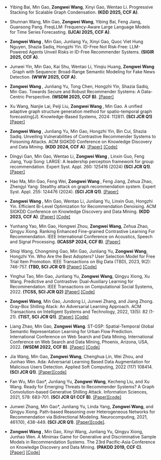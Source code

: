 - Yibing Bai, Min Gao, <strong> Zongwei Wang</strong>, Xinyi Gao, Wentao Li. Progressive Stacking for Scalable Graph Condensation. <strong> (KDD 2025, CCF A)</strong>.

- Shunnan Wang, Min Gao, <strong> Zongwei Wang</strong>, Yibing Bai, Feng Jiang, Guansong Pang. FreqLLM: Frequency-Aware Large Language Models for Time Series Forecasting. <strong> (IJCAI 2025, CCF A)</strong>.

- <strong> Zongwei Wang </strong>, Min Gao, Junliang Yu, Xinyi	Gao, Quoc Viet Hung	Nguyen, Shazia Sadiq, Hongzhi Yin. ID-Free Not Risk-Free: LLM-Powered Agents Unveil Risks in ID-Free Recommender Systems. <strong> (SIGIR 2025, CCF A)</strong>.

- Junwei Yin, Min Gao, Kai Shu, Wentao Li, Yinqiu Huang, <strong> Zongwei Wang </strong>. Graph with Sequence: Broad-Range Semantic Modeling for Fake News Detection. <strong> (WWW 2025, CCF A)</strong>.

- <strong> Zongwei Wang </strong>, Junliang Yu, Tong Chen, Hongzhi Yin, Shazia Sadiq, Min Gao. Towards Secure and Robust Recommender Systems: A Data-Centric Perspective. <strong> (WSDM 2025, CCF B)</strong>. [[Paper]](https://dl.acm.org/doi/abs/10.1145/3701551.3703484)

- Xu Wang, Nanjie Lai, Peiji Liu, <strong> Zongwei Wang </strong>, Min Gao. A unified adaptive graph structure generation method for spatio-temporal graph forecasting[J]. Knowledge-Based Systems, 2024: 112811. <strong>(SCI JCR Q1)</strong> [[Paper]](https://www.sciencedirect.com/science/article/abs/pii/S095070512401445X)

- <strong> Zongwei Wang </strong>, Junliang Yu, Min Gao, Hongzhi Yin, Bin Cui, Shazia Sadiq. Unveiling Vulnerabilities of Contrastive Recommender Systems to Poisoning Attacks. ACM SIGKDD Conference on Knowledge Discovery and Data Mining. <strong> (KDD 2024, CCF A)</strong>. [[Paper]](https://arxiv.org/abs/2311.18244) [[Code]](https://github.com/CoderWZW/ARLib/blob/main/attack/White/CLeaR.py)

- Dingyi Gan, Min Gao, Wentao Li, <strong> Zongwei Wang </strong>, Linxin Guo, Feng Jiang, Yuqi Song: LARGE: A leadership perception framework for group recommendation. Expert Syst. Appl. 260: 125416 (2024) <strong>(SCI JCR Q1)</strong>. [[Paper]](https://www.sciencedirect.com/science/article/abs/pii/S0957417424022838)

- Hao Ma, Min Gao, Feng Wei, <strong> Zongwei Wang </strong>, Feng Jiang, Zehua Zhao, Zhengyi Yang: Stealthy attack on graph recommendation system. Expert Syst. Appl. 255: 124476 (2024). <strong>(SCI JCR Q1)</strong>. [[Paper]](https://www.sciencedirect.com/science/article/pii/S0957417424013423?casa_token=T9e_5itIIycAAAAA:LrdXPz8xWXxckYnkr-_NLuHH7lGnycWVRA5ioi8s7K3T1y3D3az4vT2XTO8KeLSYgRXiqEcWpH3l)

- <strong> Zongwei Wang </strong>, Min Gao, Wentao Li, Junliang Yu, Linxin Guo, Hongzhi Yin. Efficient Bi-Level Optimization for Recommendation Denoising. ACM SIGKDD Conference on Knowledge Discovery and Data Mining. <strong> (KDD 2023, CCF A)</strong>. [[Paper]](https://dl.acm.org/doi/abs/10.1145/3580305.3599324?casa_token=B7IfeXF2w4wAAAAA:4MzlUjJPlSCvuZuxeDLWQrugwRfpve2tA91pdWnrgJhSkq2kqiIcrnQ5TS-mpOsAr9eRAcd2bCs) [[Code]](https://github.com/CoderWZW/BOD)

- Yunhang Yao, Min Gao, Hongwei Zhou, <strong>Zongwei Wang</strong>, Zehua Zhao, Qingyu Xiong. Ranking Enhanced Fine-grained Contrastive Learning For Recommendation. IEEE International Conference on Acoustics, Speech and Signal Processing. <strong> (ICASSP 2024, CCF B)</strong>. [[Paper]](https://ieeexplore.ieee.org/abstract/document/10446207/?casa_token=G5uQJ7cvhVsAAAAA:UVCgpD7jw1bRu7tyAmYDy9YNluXF9EEF7g0NA6EsvLmRzYpyUmGNsDyWCL9DUmi7n7TK1CtZ)

- Shiqi Wang, Chongming Gao, Min Gao, Junliang Yu, <strong>Zongwei Wang</strong>, Hongzhi Yin. Who Are the Best Adopters? User Selection Model for Free Trial Item Promotion. IEEE Transactions on Big Data (TBD), 2023, 9(2): 746-757. <strong>(TBD, SCI JCR Q1)</strong> [[Paper]](https://ieeexplore.ieee.org/document/9882319/) [[Code]](https://github.com/Strawberry47/SMILE)

- Yinghui Tao, Min Gao, Junliang Yu, <strong>Zongwei Wang</strong>, Qingyu Xiong, Xu Wang. Predictive and Contrastive: Dual-Auxiliary Learning for Recommendation. IEEE Transactions on Computational Social Systems, 2022. <strong>(TCSS, SCI JCR Q2)</strong> [[Paper]](https://ieeexplore.ieee.org/document/9815030/) [[Code]](https://github.com/xhhhhhhh/Dual)

- <strong>Zongwei Wang</strong>, Min Gao, Jundong Li, Junwei Zhang, and Jiang Zhong. Gray-Box Shilling Atack: An Adversarial Learning Approach. ACM Transactions on Intelligent Systems and Technology, 2022, 13(5): 82 (1-21). <strong>(TIST, SCI JCR Q1)</strong>. [[Paper]](https://dl.acm.org/doi/full/10.1145/3512352?casa_token=bLbZALIHOacAAAAA%3A38opV3rTyjYdny3gnFonuLyHmLGv-VgwlcW-jndtLhQ2WUCxM8Emh_mhTaGx2NKsELAMtwOAzzY) [[Code]](https://dl.acm.org/doi/pdf/10.1145/3512352)

- Liang Zhao, Min Gao, <strong>Zongwei Wang</strong>. ST-GSP: Spatial-Temporal Global Semantic Representation Learning for Urban Flow Prediction. International Conference on Web Search and Data Mining. International Conference on Web Search and Data Mining, Phoenix, Arizona, USA, 2022. <strong> (WSDM 2022, CCF B)</strong>. [[Paper]](https://dl.acm.org/doi/10.1145/3488560.3498444) [[Code]](https://github.com/k51/STGSP)

- Jia Wang, Min Gao, <strong>Zongwei Wang</strong>, Chenghua Lin, Wei Zhou, and Junhao Wen. Ada: Adversarial Learning Based Data Augmentation for Malicious Users Detection. Applied Soft Computing, 2022 (117) 108414. <strong>(SCI JCR Q1)</strong>. [[Paper]](https://www.sciencedirect.com/science/article/pii/S1568494622000035?via%3Dihub)[[code]](https://github.com/JJia000/Ada)

- Fan Wu, Min Gao*, Junliang Yu, <strong>Zongwei Wang</strong>, Kecheng Liu, and Xu Wang. Ready for Emerging Threats to Recommender Systems? A Graph Convolution-based Generative Shilling Attack. Information Sciences, 2021, 578: 683-701. <strong>(SCI JCR Q1 CCF B)</strong>. [[Paper]](https://www.sciencedirect.com/science/article/pii/S0020025521007313)[[code]](https://github.com/silentair/GOAT)

- Junwei Zhang, Min Gao*, Junliang Yu, Linda Yang, <strong>Zongwei Wang</strong>, and Qingyu Xiong. Path-based Reasoning over Heterogeneous Networks for Recommendation via Bidirectional Modeling. Neurocomputing, 2021, 461(10), 438-449. <strong>(SCI JCR Q1)</strong>. [[Paper]](https://www.sciencedirect.com/science/article/pii/S0925231221010821?dgcid=author)[[code]](https://github.com/0411tony/Yue).

- <strong> Zongwei Wang </strong>, Min Gao, Xinyi Wang, Junliang Yu, Qingyu Xiong, Junhao Wen. A Minimax Game for Generative and Discriminative Sample Models in Recommendation Systems. The 23rd Pacific-Asia Conference on Knowledge Discovery and Data Mining. <strong>(PAKDD 2019, CCF C)</strong>. [[Paper]](https://link.springer.com/chapter/10.1007/978-3-030-16145-3_33) [[Code]](https://github.com/CoderWZW/UGAN-CWGAN-)
